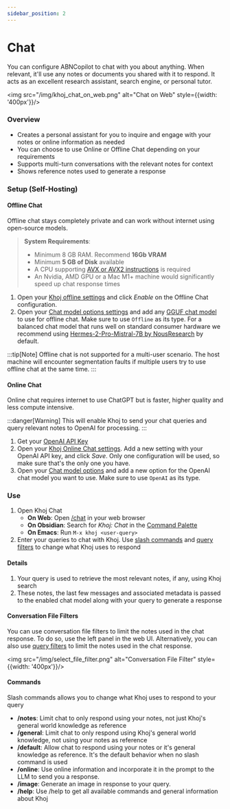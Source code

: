 ```yaml
---
sidebar_position: 2
---
```


# Chat

You can configure ABNCopilot to chat with you about anything. When relevant, it'll use any notes or documents you shared with it to respond. It acts as an excellent research assistant, search engine, or personal tutor.

<img src="/img/khoj_chat_on_web.png" alt="Chat on Web" style={{width: '400px'}}/>

### Overview
- Creates a personal assistant for you to inquire and engage with your notes or online information as needed
- You can choose to use Online or Offline Chat depending on your requirements
- Supports multi-turn conversations with the relevant notes for context
- Shows reference notes used to generate a response

### Setup (Self-Hosting)
#### Offline Chat
Offline chat stays completely private and can work without internet using open-source models.

> **System Requirements**:
>  - Minimum 8 GB RAM. Recommend **16Gb VRAM**
>  - Minimum **5 GB of Disk** available
>  - A CPU supporting [AVX or AVX2 instructions](https://en.wikipedia.org/wiki/Advanced_Vector_Extensions) is required
>  - An Nvidia, AMD GPU or a Mac M1+ machine would significantly speed up chat response times

1. Open your [Khoj offline settings](http://localhost:42110/server/admin/database/offlinechatprocessorconversationconfig/) and click *Enable* on the Offline Chat configuration.
2. Open your [Chat model options settings](http://localhost:42110/server/admin/database/chatmodeloptions/) and add any [GGUF chat model](https://huggingface.co/models?library=gguf) to use for offline chat. Make sure to use `Offline` as its type. For a balanced chat model that runs well on standard consumer hardware we recommend using [Hermes-2-Pro-Mistral-7B by NousResearch](https://huggingface.co/NousResearch/Hermes-2-Pro-Mistral-7B-GGUF) by default.


:::tip[Note]
Offline chat is not supported for a multi-user scenario. The host machine will encounter segmentation faults if multiple users try to use offline chat at the same time.
:::

#### Online Chat
Online chat requires internet to use ChatGPT but is faster, higher quality and less compute intensive.

:::danger[Warning]
This will enable Khoj to send your chat queries and query relevant notes to OpenAI for processing.
:::

1. Get your [OpenAI API Key](https://platform.openai.com/account/api-keys)
2. Open your [Khoj Online Chat settings](http://localhost:42110/server/admin/database/openaiprocessorconversationconfig/). Add a new setting with your OpenAI API key, and click *Save*. Only one configuration will be used, so make sure that's the only one you have.
3. Open your [Chat model options](http://localhost:42110/server/admin/database/chatmodeloptions/) and add a new option for the OpenAI chat model you want to use. Make sure to use `OpenAI` as its type.

### Use
1. Open Khoj Chat
    - **On Web**: Open [/chat](https://app.khoj.dev/chat) in your web browser
    - **On Obsidian**: Search for *Khoj: Chat* in the [Command Palette](https://help.obsidian.md/Plugins/Command+palette)
    - **On Emacs**: Run `M-x khoj <user-query>`
2. Enter your queries to chat with Khoj. Use [slash commands](#commands) and [query filters](/miscellaneous/advanced#query-filters) to change what Khoj uses to respond


#### Details
1. Your query is used to retrieve the most relevant notes, if any, using Khoj search
2. These notes, the last few messages and associated metadata is passed to the enabled chat model along with your query to generate a response

#### Conversation File Filters
You can use conversation file filters to limit the notes used in the chat response. To do so, use the left panel in the web UI. Alternatively, you can also use [query filters](/miscellaneous/advanced#query-filters) to limit the notes used in the chat response.

<img src="/img/select_file_filter.png" alt="Conversation File Filter" style={{width: '400px'}}/>

#### Commands
Slash commands allows you to change what Khoj uses to respond to your query
- **/notes**: Limit chat to only respond using your notes, not just Khoj's general world knowledge as reference
- **/general**: Limit chat to only respond using Khoj's general world knowledge, not using your notes as reference
- **/default**: Allow chat to respond using your notes or it's general knowledge as reference. It's the default behavior when no slash command is used
- **/online**: Use online information and incorporate it in the prompt to the LLM to send you a response.
- **/image**: Generate an image in response to your query.
- **/help**: Use /help to get all available commands and general information about Khoj
